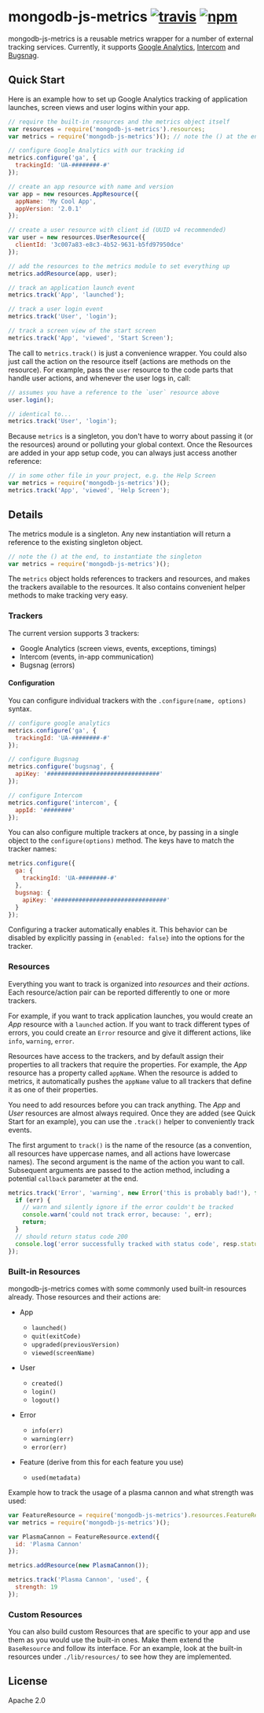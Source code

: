 # mongodb-js-metrics [![travis][travis_img]][travis_url] [![npm][npm_img]][npm_url]
mongodb-js-metrics is a reusable metrics wrapper for a number of external tracking services. Currently, it supports [Google Analytics][ga], [Intercom][intercom] and [Bugsnag][bugsnag].

## Quick Start
Here is an example how to set up Google Analytics tracking of application launches, screen views and user logins within your app.

```js
// require the built-in resources and the metrics object itself
var resources = require('mongodb-js-metrics').resources;
var metrics = require('mongodb-js-metrics')(); // note the () at the end

// configure Google Analytics with our tracking id
metrics.configure('ga', {
  trackingId: 'UA-########-#'
});

// create an app resource with name and version
var app = new resources.AppResource({
  appName: 'My Cool App',
  appVersion: '2.0.1'
});

// create a user resource with client id (UUID v4 recommended)
var user = new resources.UserResource({
  clientId: '3c007a83-e8c3-4b52-9631-b5fd97950dce'
});

// add the resources to the metrics module to set everything up
metrics.addResource(app, user);

// track an application launch event
metrics.track('App', 'launched');

// track a user login event
metrics.track('User', 'login');

// track a screen view of the start screen
metrics.track('App', 'viewed', 'Start Screen');
```

The call to `metrics.track()` is just a convenience wrapper. You could also just call the action on the resource itself (actions are methods on the resource). For example, pass the `user` resource to the code parts that handle user actions, and whenever the user logs in, call:

```js
// assumes you have a reference to the `user` resource above
user.login();

// identical to...
metrics.track('User', 'login');
```

Because `metrics` is a singleton, you don't have to worry about passing it (or the resources) around or polluting your global context. Once the Resources are added in your app setup code, you can always just access another reference:

```js
// in some other file in your project, e.g. the Help Screen
var metrics = require('mongodb-js-metrics')();
metrics.track('App', 'viewed', 'Help Screen');
```

## Details
The metrics module is a singleton. Any new instantiation will return a reference to the existing singleton object.

```js
// note the () at the end, to instantiate the singleton
var metrics = require('mongodb-js-metrics')();
```

The `metrics` object holds references to trackers and resources, and makes the trackers available to the resources. It also contains convenient helper methods to  make tracking very easy.

### Trackers
The current version supports 3 trackers:
- Google Analytics (screen views, events, exceptions, timings)
- Intercom (events, in-app communication)
- Bugsnag (errors)

#### Configuration
You can configure individual trackers with the `.configure(name, options)` syntax.

```js
// configure google analytics
metrics.configure('ga', {
  trackingId: 'UA-########-#'
});

// configure Bugsnag
metrics.configure('bugsnag', {
  apiKey: '################################'      
});

// configure Intercom
metrics.configure('intercom', {
  appId: '########'
});
```

You can also configure multiple trackers at once, by passing in a single object to the `configure(options)` method. The keys have to match the tracker names:

```js
metrics.configure({
  ga: {
    trackingId: 'UA-########-#'
  },
  bugsnag: {
    apiKey: '################################'  
  }
});
```

Configuring a tracker automatically enables it. This behavior can be disabled by explicitly passing in `{enabled: false}` into the options for the tracker.

### Resources
Everything you want to track is organized into _resources_ and their _actions_. Each resource/action pair can be reported differently to one or more trackers.

For example, if you want to track application launches, you would create an _App_ resource with a `launched` action. If you want to track different types of errors, you could create an `Error` resource and give it different actions, like `info`, `warning`, `error`.

Resources have access to the trackers, and by default assign their properties to all trackers that require the properties. For example, the _App_ resource has  a property called `appName`. When the resource is added to metrics, it automatically pushes the `appName` value to all trackers that define it as one of their properties.

You need to add resources before you can track anything. The _App_ and _User_ resources are almost always required. Once they are added (see Quick Start for an example), you can use the `.track()` helper to conveniently track events.

The first argument to `track()` is the name of the resource (as a convention, all resources have uppercase names, and all actions have lowercase names). The second argument is the name of the action you want to call. Subsequent arguments are passed to the action method, including a potential `callback` parameter at the end.

```js
metrics.track('Error', 'warning', new Error('this is probably bad!'), function(err, resp) {
  if (err) {
    // warn and silently ignore if the error couldn't be tracked
    console.warn('could not track error, because: ', err);
    return;
  }
  // should return status code 200
  console.log('error successfully tracked with status code', resp.statusCode);
});
```

### Built-in Resources
mongodb-js-metrics comes with some commonly used built-in resources already. Those resources and their actions are:
- App
  - `launched()`
  - `quit(exitCode)`
  - `upgraded(previousVersion)`
  - `viewed(screenName)`

- User
  - `created()`
  - `login()`
  - `logout()`

- Error
  - `info(err)`
  - `warning(err)`
  - `error(err)`

- Feature (derive from this for each feature you use)
  - `used(metadata)`

Example how to track the usage of a plasma cannon and what strength was used:

```js
var FeatureResource = require('mongodb-js-metrics').resources.FeatureResource;
var metrics = require('mongodb-js-metrics')();

var PlasmaCannon = FeatureResource.extend({
  id: 'Plasma Cannon'
});

metrics.addResource(new PlasmaCannon());

metrics.track('Plasma Cannon', 'used', {
  strength: 19
});
```

### Custom Resources
You can also build custom Resources that are specific to your app and use them as you would use the built-in ones. Make them extend the `BaseResource` and follow its interface. For an example, look at the built-in resources under `./lib/resources/` to see how they are implemented.

## License
Apache 2.0

[travis_img]: https://img.shields.io/travis/mongodb-js/mongodb-js-metrics.svg
[travis_url]: https://travis-ci.org/mongodb-js/mongodb-js-metrics
[npm_img]: https://img.shields.io/npm/v/mongodb-js-metrics.svg
[npm_url]: https://npmjs.org/package/mongodb-js-metrics
[ga]: https://analytics.google.com
[intercom]: https://intercom.io
[bugsnag]: https://bugsnag.com
